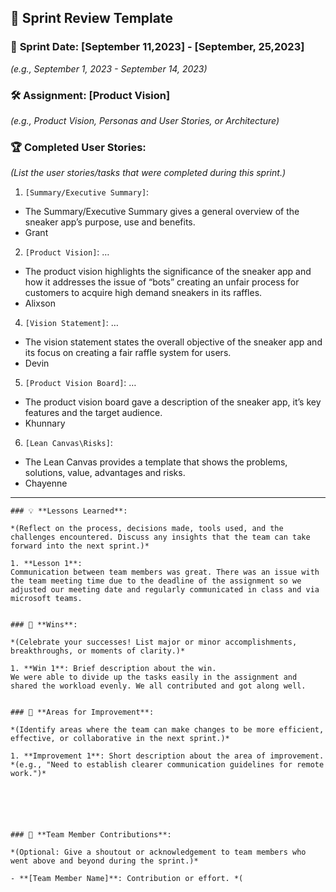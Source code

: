 ## 🚀 **Sprint Review Template**

### 📅 **Sprint Date**: [September 11,2023] - [September, 25,2023]
*(e.g., September 1, 2023 - September 14, 2023)*

### 🛠 **Assignment**: [Product Vision]
*(e.g., Product Vision, Personas and User Stories, or Architecture)*

### 🏆 **Completed User Stories**:
*(List the user stories/tasks that were completed during this sprint.)*

1. `[Summary/Executive Summary]`:
- The Summary/Executive Summary gives a general overview of the sneaker app’s purpose, use and benefits. 
- Grant


2. `[Product Vision]`: …
   
- The product vision highlights the significance of the sneaker app and how it  addresses the issue of “bots” creating an unfair process for customers to acquire high demand sneakers in its raffles.
- Alixson

4. `[Vision Statement]`: …
   
- The vision statement states the overall objective of the sneaker app and its focus on creating a fair raffle system for users.
- Devin
5. `[Product Vision Board]`: …
  
- The product vision board gave a description of the sneaker app, it’s key features and the target audience.
- Khunnary
   
6. `[Lean Canvas\Risks]`:
- The Lean Canvas provides a template that shows the problems, solutions, value, advantages and risks.
- Chayenne
     
---
```````````````````
### 💡 **Lessons Learned**:

*(Reflect on the process, decisions made, tools used, and the challenges encountered. Discuss any insights that the team can take forward into the next sprint.)*

1. **Lesson 1**:
Communication between team members was great. There was an issue with the team meeting time due to the deadline of the assignment so we adjusted our meeting date and regularly communicated in class and via microsoft teams.


### 🌟 **Wins**:

*(Celebrate your successes! List major or minor accomplishments, breakthroughs, or moments of clarity.)*

1. **Win 1**: Brief description about the win.
We were able to divide up the tasks easily in the assignment and shared the workload evenly. We all contributed and got along well.


### 🔄 **Areas for Improvement**:

*(Identify areas where the team can make changes to be more efficient, effective, or collaborative in the next sprint.)*

1. **Improvement 1**: Short description about the area of improvement. *(e.g., "Need to establish clearer communication guidelines for remote work.")*






### 🤝 **Team Member Contributions**:

*(Optional: Give a shoutout or acknowledgement to team members who went above and beyond during the sprint.)*

- **[Team Member Name]**: Contribution or effort. *(
